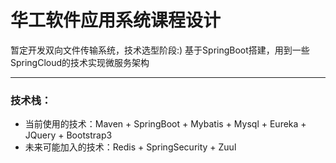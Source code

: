 # 华工软件应用系统课程设计
暂定开发双向文件传输系统，技术选型阶段:)
基于SpringBoot搭建，用到一些SpringCloud的技术实现微服务架构

------
### 技术栈：
- 当前使用的技术：Maven + SpringBoot + Mybatis + Mysql + Eureka + JQuery + Bootstrap3
- 未来可能加入的技术：Redis + SpringSecurity + Zuul
